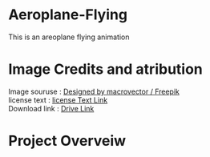 # Aeroplane-Flying
This is an areoplane flying animation

# Image Credits and atribution 
Image souruse : <a href="http://www.freepik.com">Designed by macrovector / Freepik</a><br>
license text : <a href="https://drive.google.com/file/d/1ZFjLq2Gj8SK7sVm59HEpDOX2tGt5NVMA/view?usp=sharing">license Text Link</a><br>
Download link : <a href="https://drive.google.com/drive/folders/1LJG0waiDVvk8Gvtfj1v52IyBQ1XzWbvr?usp=sharing">Drive Link</a>

# Project Overveiw 
